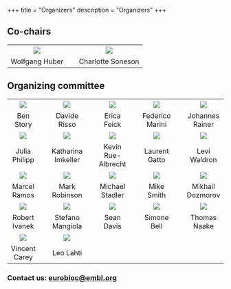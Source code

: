 +++
title = "Organizers"
description = "Organizers"
+++

## Co-chairs

|       |   |     |
|:-----:|---|:---:|
| ![](../img/organizers/WolfgangHuber.png) | &nbsp; | ![](../img/organizers/CharlotteSoneson.jpg) |
| Wolfgang Huber | &nbsp;  | Charlotte Soneson |

## Organizing committee

|       |   |     |   |      |   |      |   |      |
|:-----:|---|:---:|---|:----:|---|:----:|---|:----:|
| ![](../img/organizers/BenjaminStory.jpeg) | &nbsp; | ![](../img/organizers/DavideRisso.JPG)       | &nbsp; | ![](../img/organizers/feick_erica2020.png)  | &nbsp; | ![](../img/organizers/FedericoMarini.png) | &nbsp; | ![](../img/organizers/JohannesRainer.jpg)   |  
| Ben Story                                 | &nbsp; | Davide Risso                                 | &nbsp; | Erica Feick                                 | &nbsp; | Federico Marini                           | &nbsp; | Johannes Rainer                             | 
| ![](../img/organizers/Julia-Philipp.jpg)  | &nbsp; | ![](../img/organizers/KatharinaImkeller.jpg) | &nbsp; | ![](../img/organizers/KevinRueAlbrecht.jpg) | &nbsp; | ![](../img/organizers/LaurentGatto.jpg)   | &nbsp; | ![](../img/organizers/LeviWaldron.jpg)      | 
| Julia Philipp                             | &nbsp; | Katharina Imkeller                           | &nbsp; | Kevin Rue-Albrecht                          | &nbsp; | Laurent Gatto                             | &nbsp; | Levi Waldron                                | 
| ![](../img/organizers/Ramos_Marcel.jpg)   | &nbsp; | ![](../img/organizers/mark.jpg)              | &nbsp; | ![](../img/organizers/MStadler_FMI0142.jpg) | &nbsp; | ![](../img/organizers/MikeSmith.jpg)      | &nbsp; | ![](../img/organizers/MikhailDozmorov.jpg)  | 
| Marcel Ramos                              | &nbsp; | Mark Robinson                                | &nbsp; | Michael Stadler                             | &nbsp; | Mike Smith                                | &nbsp; | Mikhail Dozmorov                            |
| ![](../img/organizers/ivanekr.jpg)        | &nbsp; | ![](../img/organizers/StefanoMangiola.png)   | &nbsp; | ![](../img/organizers/SeanDavis.jpg)        | &nbsp; | ![](../img/organizers/SimoneBell.jpg)     | &nbsp; | ![](../img/organizers/ThomasNaake.jpg)      |
| Robert Ivanek                             | &nbsp; | Stefano Mangiola                             | &nbsp; | Sean Davis                                  | &nbsp; | Simone Bell                               | &nbsp; | Thomas Naake                                |
| ![](../img/organizers/VincentCarey.png)   | &nbsp; | ![](../img/organizers/LeoLahti.jpg)          | &nbsp; |                                             | &nbsp; |  |
| Vincent Carey                             | &nbsp; | Leo Lahti                                    | &nbsp; |                                             | &nbsp; |  |


### Contact us: eurobioc@embl.org





